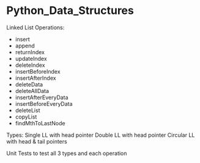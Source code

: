 Python_Data_Structures
======================
Linked List Operations:
- insert
- append
- returnIndex
- updateIndex
- deleteIndex
- insertBeforeIndex
- insertAfterIndex
- deleteData
- deleteAllData
- insertAfterEveryData
- insertBeforeEveryData
- deleteList
- copyList
- findMthToLastNode

Types:
Single LL with head pointer
Double LL with head pointer
Circular LL with head & tail pointers

Unit Tests to test all 3 types and each operation
